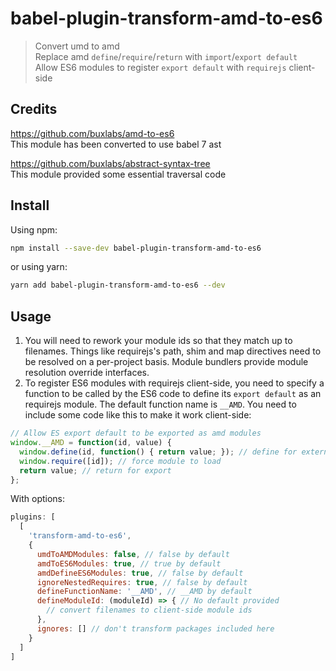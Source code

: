 # babel-plugin-transform-amd-to-es6

> Convert umd to amd  
> Replace amd `define`/`require`/`return` with `import`/`export default`  
> Allow ES6 modules to register `export default` with `requirejs` client-side  

## Credits

https://github.com/buxlabs/amd-to-es6  
This module has been converted to use babel 7 ast  

https://github.com/buxlabs/abstract-syntax-tree  
This module provided some essential traversal code  

## Install

Using npm:

```sh
npm install --save-dev babel-plugin-transform-amd-to-es6
```

or using yarn:

```sh
yarn add babel-plugin-transform-amd-to-es6 --dev
```

## Usage

1. You will need to rework your module ids so that they match up to filenames.
Things like requirejs's path, shim and map directives need to be resolved on a per-project basis.
Module bundlers provide module resolution override interfaces.
2. To register ES6 modules with requirejs client-side, you need to specify a function to be
called by the ES6 code to define its `export default` as an requirejs module. The default function name is `__AMD`.
You need to include some code like this to make it work client-side:
```js
// Allow ES export default to be exported as amd modules
window.__AMD = function(id, value) {
  window.define(id, function() { return value; }); // define for external use
  window.require([id]); // force module to load
  return value; // return for export
};
```
With options:
```js
plugins: [
  [
    'transform-amd-to-es6',
    {
      umdToAMDModules: false, // false by default
      amdToES6Modules: true, // true by default
      amdDefineES6Modules: true, // false by default
      ignoreNestedRequires: true, // false by default
      defineFunctionName: '__AMD', // __AMD by default
      defineModuleId: (moduleId) => { // No default provided
        // convert filenames to client-side module ids
      },
      ignores: [] // don't transform packages included here
    }
  ]
]
```
